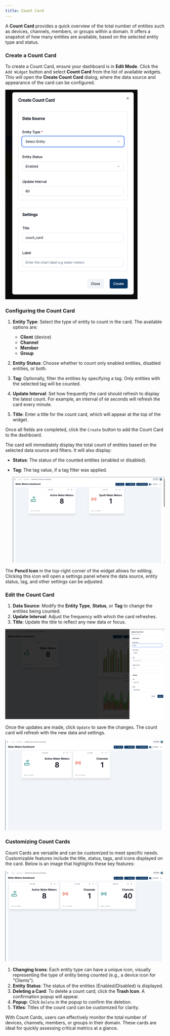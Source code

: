 ```yaml
---
title: Count Card
---
```



A **Count Card** provides a quick overview of the total number of entities such as devices, channels, members, or groups within a domain. It offers a snapshot of how many entities are available, based on the selected entity type and status.

### Create a Count Card

To create a Count Card, ensure your dashboard is in **Edit Mode**.
Click the `Add Widget` button and select **Count Card** from the list of available widgets. This will open the **Create Count Card** dialog, where the data source and appearance of the card can be configured.

![Count Card Dialog](../img/dashboards/generic-countcard-dialog.png)

### Configuring the Count Card

1. **Entity Type**: Select the type of entity to count in the card. The available  options are:
   - **Client** (device)
   - **Channel**
   - **Member**
   - **Group**

2. **Entity Status**: Choose whether to count only enabled entities, disabled entities, or both.
3. **Tag**: Optionally, filter the entities by specifying a tag. Only entities with the selected tag will be counted.
4. **Update Interval**: Set how frequently the card should refresh to display the latest count. For example, an interval of `60` seconds will refresh the card every minute.

5. **Title**: Enter a title for the count card, which will appear at the top of the widget.

Once all fields are completed, click the `Create` button to add the Count Card to the dashboard.

The card will immediately display the total count of entities based on the selected data source and filters. It will also display:

- **Status**: The status of the counted entities (enabled or disabled).
- **Tag**: The tag value, if a tag filter was applied.

   ![New Count Card](../img/dashboards/new-countcard.png)

The **Pencil Icon** in the top-right corner of the widget allows for editing. Clicking this icon will open a settings panel where the data source, entity status, tag, and other settings can be adjusted.

### Edit the Count Card

1. **Data Source**: Modify the **Entity Type**, **Status**, or **Tag** to change the entities being counted.
2. **Update Interval**: Adjust the frequency with which the card refreshes.
3. **Title**: Update the title to reflect any new data or focus.

  ![Editing Count Card](../img/dashboards/edit-countcard.png)

Once the updates are made, click `Update` to save the changes. The count card will refresh with the new data and settings.

  ![Updated Count Card](../img/dashboards/edited-countcard.png)

### Customizing Count Cards

Count Cards are versatile and can be customized to meet specific needs. Customizable features include the title, status, tags, and icons displayed on the card. Below is an image that highlights these key features:

   ![Features of Count Cards](../img/dashboards/countcard-features.png)

1. **Changing Icons**: Each entity type can have a unique icon, visually representing the type of entity being counted (e.g., a device icon for "Clients").
2. **Entity Status**: The status of the entities (Enabled/Disabled) is displayed.
3. **Deleting a Card**: To delete a count card, click the **Trash Icon**. A confirmation popup will appear.
4. **Popup**: Click `Delete`  in the popup to confirm the deletion.
5. **Titles**: Titles of the count card can be customized for clarity.

With Count Cards, users can effectively monitor the total number of devices, channels, members, or groups in their domain. These cards are ideal for quickly assessing critical metrics at a glance.
